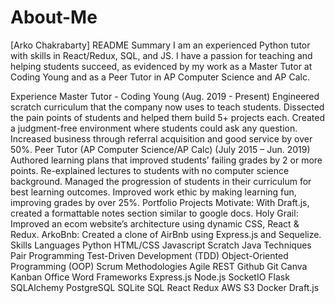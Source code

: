 # About-Me

[Arko Chakrabarty] README
Summary
I am an experienced Python tutor with skills in React/Redux, SQL, and JS. I have a passion for teaching and helping students succeed, as evidenced by my work as a Master Tutor at Coding Young and as a Peer Tutor in AP Computer Science and AP Calc.

Experience
Master Tutor - Coding Young (Aug. 2019 - Present)
Engineered scratch curriculum that the company now uses to teach students.
Dissected the pain points of students and helped them build 5+ projects each.
Created a judgment-free environment where students could ask any question.
Increased business through referral acquisition and good service by over 50%.
Peer Tutor (AP Computer Science/AP Calc) (July 2015 – Jun. 2019)
Authored learning plans that improved students’ failing grades by 2 or more points.
Re-explained lectures to students with no computer science background.
Managed the progression of students in their curriculum for best learning outcomes.
Improved work ethic by making learning fun, improving grades by over 25%.
Portfolio Projects
Motivate: With Draft.js, created a formattable notes section similar to google docs.
Holy Grail: Improved an ecom website’s architecture using dynamic CSS, React & Redux.
ArkoBnb: Created a clone of AirBnb using Express.js and Sequelize.
Skills
Languages
Python
HTML/CSS
Javascript
Scratch
Java
Techniques
Pair Programming
Test-Driven Development (TDD)
Object-Oriented Programming (OOP)
Scrum Methodologies
Agile
REST
Github
Git
Canva
Kanban
Office
Word
Frameworks
Express.js
Node.js
SocketIO
Flask
SQLAlchemy
PostgreSQL
SQLite
SQL
React
Redux
AWS S3
Docker
Draft.js
